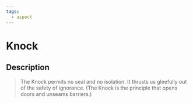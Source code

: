 ```yaml
---
tags:
  - aspect
---
```


# Knock

## Description

> The Knock permits no seal and no isolation. It thrusts us gleefully out of the safety of ignorance. 
> (The Knock is the principle that opens doors and unseams barriers.)
